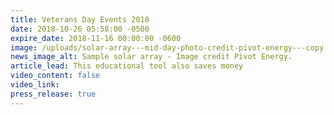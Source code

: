 ```yaml
---
title: Veterans Day Events 2018
date: 2018-10-26 05:58:00 -0500
expire_date: 2018-11-16 00:00:00 -0600
image: /uploads/solar-array---mid-day-photo-credit-pivot-energy---copy.jpg
news_image_alt: Sample solar array - Image credit Pivot Energy.
article_lead: This educational tool also saves money
video_content: false
video_link:
press_release: true
---
```

